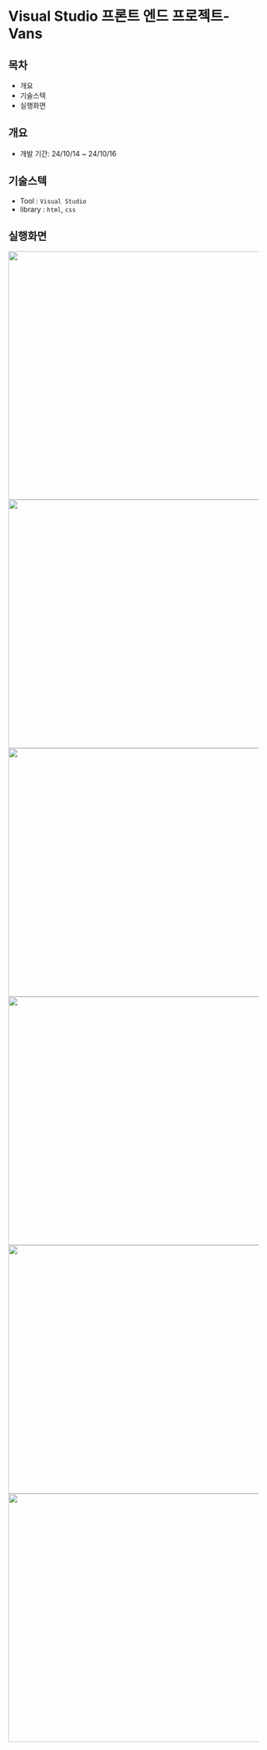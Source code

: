# Visual Studio 프론트 엔드 프로젝트-Vans

## 목차
- 개요
- 기술스텍
- 실행화면

## 개요
- 개발 기간: 24/10/14 ~ 24/10/16

## 기술스텍
- Tool : `Visual Studio`
- library : `html`, `css`

## 실행화면
<img src="https://github.com/user-attachments/assets/2b2d5d68-75bc-4ad9-be72-1b7fd5b42f7f" width="800" height="500">
<img src="https://github.com/user-attachments/assets/51ec9eb0-44a9-448a-9762-0c885d954911" width="800" height="500">
<img src="https://github.com/user-attachments/assets/3948253e-c95a-4034-9b6a-138c37aa6fd7" width="800" height="500">
<img src="https://github.com/user-attachments/assets/a9f74822-dc67-4026-a412-9267b368a653" width="800" height="500">
<img src="https://github.com/user-attachments/assets/2424ade4-3a6b-4603-93a4-828c2213e79c" width="800" height="500">
<img src="https://github.com/user-attachments/assets/c1afbb40-6634-46c9-a7a0-700dbabe0300" width="800" height="500">
